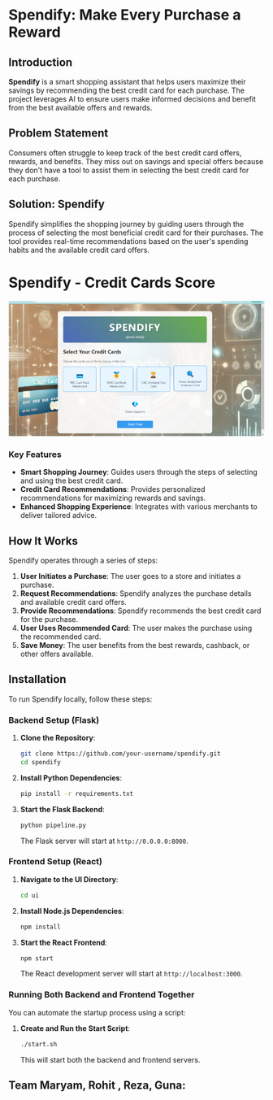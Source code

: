 # Spendify: Make Every Purchase a Reward

## Introduction

**Spendify** is a smart shopping assistant that helps users maximize their savings by recommending the best credit card for each purchase. The project leverages AI to ensure users make informed decisions and benefit from the best available offers and rewards.

## Problem Statement

Consumers often struggle to keep track of the best credit card offers, rewards, and benefits. They miss out on savings and special offers because they don't have a tool to assist them in selecting the best credit card for each purchase.

## Solution: Spendify

Spendify simplifies the shopping journey by guiding users through the process of selecting the most beneficial credit card for their purchases. The tool provides real-time recommendations based on the user's spending habits and the available credit card offers.
# Spendify - Credit Cards Score

![Spendify UI](./Spendify.png)

### Key Features

- **Smart Shopping Journey**: Guides users through the steps of selecting and using the best credit card.
- **Credit Card Recommendations**: Provides personalized recommendations for maximizing rewards and savings.
- **Enhanced Shopping Experience**: Integrates with various merchants to deliver tailored advice.

## How It Works

Spendify operates through a series of steps:

1. **User Initiates a Purchase**: The user goes to a store and initiates a purchase.
2. **Request Recommendations**: Spendify analyzes the purchase details and available credit card offers.
3. **Provide Recommendations**: Spendify recommends the best credit card for the purchase.
4. **User Uses Recommended Card**: The user makes the purchase using the recommended card.
5. **Save Money**: The user benefits from the best rewards, cashback, or other offers available.

## Installation

To run Spendify locally, follow these steps:

### Backend Setup (Flask)

1. **Clone the Repository**:
   ```bash
   git clone https://github.com/your-username/spendify.git
   cd spendify
   ```

2. **Install Python Dependencies**:
   ```bash
   pip install -r requirements.txt
   ```

3. **Start the Flask Backend**:
   ```bash
   python pipeline.py
   ```
   The Flask server will start at `http://0.0.0.0:8000`.

### Frontend Setup (React)

1. **Navigate to the UI Directory**:
   ```bash
   cd ui
   ```

2. **Install Node.js Dependencies**:
   ```bash
   npm install
   ```

3. **Start the React Frontend**:
   ```bash
   npm start
   ```
   The React development server will start at `http://localhost:3000`.

### Running Both Backend and Frontend Together

You can automate the startup process using a script:

1. **Create and Run the Start Script**:
   ```bash
   ./start.sh
   ```
   This will start both the backend and frontend servers.

## Team **Maryam**, **Rohit** , **Reza**, **Guna**: 

